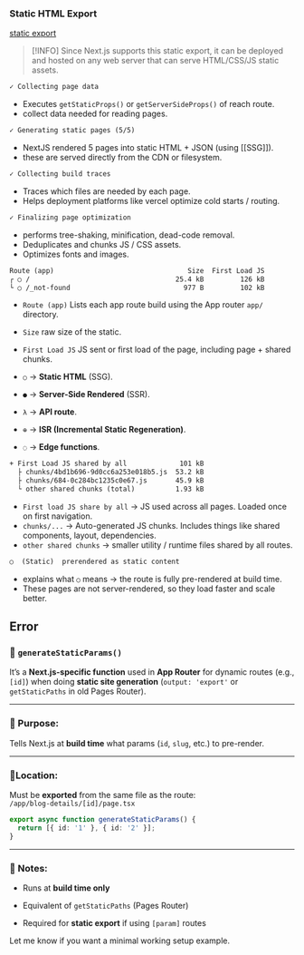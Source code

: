 ### Static HTML Export
[static export](https://nextjs.org/docs/app/building-your-application/deploying/static-exports)

>[!INFO] Since Next.js supports this static export, it can be deployed and hosted on any web server that can serve HTML/CSS/JS static assets.

```txt
✓ Collecting page data
```
- Executes `getStaticProps()` or `getServerSideProps()` of reach route.
- collect data needed for reading pages.

```txt
✓ Generating static pages (5/5)
```
- NextJS rendered 5 pages into static HTML + JSON (using [[SSG]]).
- these are served directly from the CDN or filesystem.

```txt
✓ Collecting build traces
```
- Traces which files are needed by each page.
- Helps deployment platforms like vercel optimize cold starts / routing.

```txt
✓ Finalizing page optimization

```
- performs tree-shaking, minification, dead-code removal.
- Deduplicates and chunks JS / CSS assets.
- Optimizes fonts and images.

```txt
Route (app)                                 Size  First Load JS
┌ ○ /                                    25.4 kB         126 kB
└ ○ /_not-found                            977 B         102 kB

```
- `Route (app)` Lists each app route build using the App router `app/` directory.
- `Size` raw size of the static.
- `First Load JS` JS sent or first load of the page, including page + shared chunks.

- `○` → **Static HTML** (SSG).
- `●` → **Server-Side Rendered** (SSR).
- `λ` → **API route**.
- `⊕` → **ISR (Incremental Static Regeneration)**.
- `◌` → **Edge functions**.

```txt
+ First Load JS shared by all             101 kB
  ├ chunks/4bd1b696-9d0cc6a253e018b5.js  53.2 kB
  ├ chunks/684-0c284bc1235c0e67.js       45.9 kB
  └ other shared chunks (total)          1.93 kB

```
- `First load JS share by all` -> JS used across all pages. Loaded once on first navigation.
- `chunks/...` -> Auto-generated JS chunks. Includes things like shared components, layout, dependencies.
- `other shared chunks` -> smaller utility / runtime files shared by all routes.

```txt
○  (Static)  prerendered as static content

```
- explains what `○` means -> the route is fully pre-rendered at build time.
- These pages are not server-rendered, so they load faster and scale better.
## Error
### 🔹 `generateStaticParams()`

It’s a **Next.js-specific function** used in **App Router** for dynamic routes (e.g., `[id]`) when doing **static site generation** (`output: 'export'` or `getStaticPaths` in old Pages Router).

---

### 🔧 Purpose:

Tells Next.js at **build time** what params (`id`, `slug`, etc.) to pre-render.

---

### 📍Location:

Must be **exported** from the same file as the route:  
`/app/blog-details/[id]/page.tsx`

```ts
export async function generateStaticParams() {
  return [{ id: '1' }, { id: '2' }];
}
```

---

### 🧠 Notes:

- Runs at **build time only**
    
- Equivalent of `getStaticPaths` (Pages Router)
    
- Required for **static export** if using `[param]` routes
    

Let me know if you want a minimal working setup example.